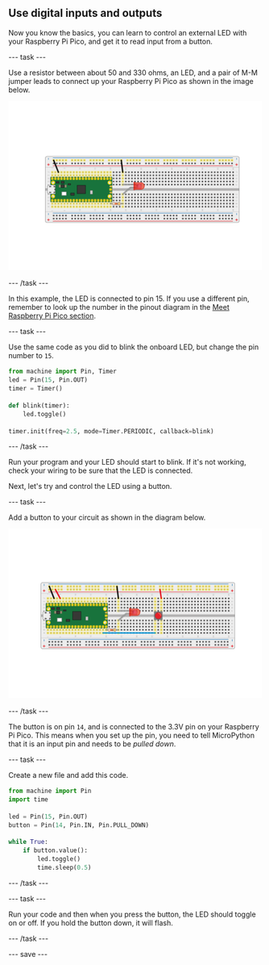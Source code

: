 ## Use digital inputs and outputs

Now you know the basics, you can learn to control an external LED with your Raspberry Pi Pico, and get it to read input from a button.

\--- task ---

Use a resistor between about 50 and 330 ohms, an LED, and a pair of M-M jumper leads to connect up your Raspberry Pi Pico as shown in the image below.

![LED and resistor connected to the Pico](images/single_LED.png)

\--- /task ---

In this example, the LED is connected to pin 15. If you use a different pin, remember to look up the number in the pinout diagram in the [Meet Raspberry Pi Pico section](1.html).

\--- task ---

Use the same code as you did to blink the onboard LED, but change the pin number to `15`.

```python
from machine import Pin, Timer
led = Pin(15, Pin.OUT)
timer = Timer()

def blink(timer):
    led.toggle()
	
timer.init(freq=2.5, mode=Timer.PERIODIC, callback=blink)
```

\--- /task ---

Run your program and your LED should start to blink. If it's not working, check your wiring to be sure that the LED is connected.

Next, let's try and control the LED using a button.

\--- task ---

Add a button to your circuit as shown in the diagram below.

![LED and button on a breadboard](images/button_and_LED.png)

\--- /task ---

The button is on pin `14`, and is connected to the 3.3V pin on your Raspberry Pi Pico. This means when you set up the pin, you need to tell MicroPython that it is an input pin and needs to be _pulled down_.

\--- task ---

Create a new file and add this code.

```python
from machine import Pin
import time

led = Pin(15, Pin.OUT)
button = Pin(14, Pin.IN, Pin.PULL_DOWN)

while True:
    if button.value():
	    led.toggle()
        time.sleep(0.5)
```

\--- /task ---

\--- task ---

Run your code and then when you press the button, the LED should toggle on or off. If you hold the button down, it will flash.

\--- /task ---

\--- save ---
